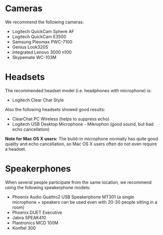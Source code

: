 # Cameras #

We recommend the following cameras:

  * Logitech QuickCam Sphere AF
  * Logitech QuickCam E3500
  * Samsung Pleomax PWC-7100
  * Genius Look320S
  * Integrated Lenovo 3000 n100
  * Skypemate WC-103M

# Headsets #

The recommended headset model (i.e. headphones with microphone) is:

  * Logitech Clear Chat Style

Also the following headsets showed good results:

  * ClearChat PC Wireless (helps to suppress echo)
  * Logitech USB Desktop Microphone - Mikrophon (good sound, but bad echo cancellation)

**Note for Mac OS X users:** The build-in microphone normally has quite good quality and echo cancellation, so Mac OS X users often do not even require a headset.

# Speakerphones #

When several people participate from the same location, we recommend using the following speakerphone models:

  * Phoenix Audio Quattro2 USB Speakerphone MT301 (a single microphone + speakers can be used even with 20-30 people sitting in a room)
  * Phoenix DUET Executive
  * Jabra SPEAK410
  * Plantronics MCD 100M
  * Konftel 300
